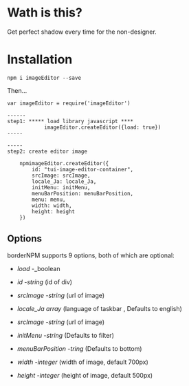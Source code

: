 # Wath is this?


Get perfect shadow every time for the non-designer.

# Installation 

`npm i imageEditor --save`

Then... 

```
var imageEditor = require('imageEditor')

------
step1: ***** load library javascript **** 
            imageEditor.createEditor({load: true})
-----

-----
step2: create editor image

    npmimageEditor.createEditor({
        id: "tui-image-editor-container",
        srcImage: srcImage, 
        locale_Ja: locale_Ja,
        initMenu: initMenu, 
        menuBarPosition: menuBarPosition, 
        menu: menu, 
        width: width, 
        height: height
    })

```

## Options

borderNPM supports 9 options, both of which are optional:
* *load*                  -_boolean


* *id*                  -_string_   (id of div)
* *srcImage*            -_string_   (url of image)
* *locale_Ja*           _array_     (language of taskbar , Defaults to english)
* *srcImage*            -_string_   (url of image)
* *initMenu*            -_string_   (Defaults to filter)
* *menuBarPosition*     -_tring_    (Defaults to bottom)
* *width*               -_integer_  (width of image, default 700px)
* *height*              -_integer_  (height of image, default 500px)